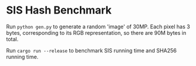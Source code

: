 # SIS Hash Benchmark

Run `python gen.py` to generate a random 'image' of 30MP.
Each pixel has 3 bytes, corresponding to its RGB representation,  so there are 90M bytes in total.

Run `cargo run --release` to benchmark SIS running time and SHA256 running time.
